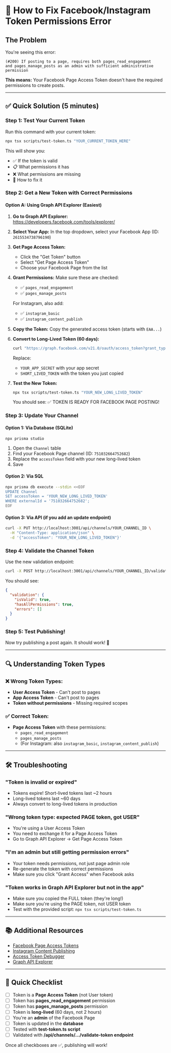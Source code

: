 # 🔑 How to Fix Facebook/Instagram Token Permissions Error

## The Problem

You're seeing this error:

```
(#200) If posting to a page, requires both pages_read_engagement
and pages_manage_posts as an admin with sufficient administrative permission
```

**This means:** Your Facebook Page Access Token doesn't have the required permissions to create posts.

---

## ✅ Quick Solution (5 minutes)

### Step 1: Test Your Current Token

Run this command with your current token:

```bash
npx tsx scripts/test-token.ts "YOUR_CURRENT_TOKEN_HERE"
```

This will show you:

- ✅ If the token is valid
- 📋 What permissions it has
- ❌ What permissions are missing
- 🔧 How to fix it

### Step 2: Get a New Token with Correct Permissions

#### Option A: Using Graph API Explorer (Easiest)

1. **Go to Graph API Explorer:**
   https://developers.facebook.com/tools/explorer/

2. **Select Your App:**
   In the top dropdown, select your Facebook App (ID: `2615534738796190`)

3. **Get Page Access Token:**
   - Click the "Get Token" button
   - Select "Get Page Access Token"
   - Choose your Facebook Page from the list

4. **Grant Permissions:**
   Make sure these are checked:
   - ✅ `pages_read_engagement`
   - ✅ `pages_manage_posts`

   For Instagram, also add:
   - ✅ `instagram_basic`
   - ✅ `instagram_content_publish`

5. **Copy the Token:**
   Copy the generated access token (starts with `EAA...`)

6. **Convert to Long-Lived Token (60 days):**

   ```bash
   curl "https://graph.facebook.com/v21.0/oauth/access_token?grant_type=fb_exchange_token&client_id=2615534738796190&client_secret=YOUR_APP_SECRET&fb_exchange_token=SHORT_LIVED_TOKEN"
   ```

   Replace:
   - `YOUR_APP_SECRET` with your app secret
   - `SHORT_LIVED_TOKEN` with the token you just copied

7. **Test the New Token:**

   ```bash
   npx tsx scripts/test-token.ts "YOUR_NEW_LONG_LIVED_TOKEN"
   ```

   You should see: ✅ TOKEN IS READY FOR FACEBOOK PAGE POSTING!

### Step 3: Update Your Channel

#### Option 1: Via Database (SQLite)

```bash
npx prisma studio
```

1. Open the `Channel` table
2. Find your Facebook Page channel (ID: `751032664752682`)
3. Replace the `accessToken` field with your new long-lived token
4. Save

#### Option 2: Via SQL

```bash
npx prisma db execute --stdin <<EOF
UPDATE Channel
SET accessToken = 'YOUR_NEW_LONG_LIVED_TOKEN'
WHERE externalId = '751032664752682';
EOF
```

#### Option 3: Via API (if you add an update endpoint)

```bash
curl -X PUT http://localhost:3001/api/channels/YOUR_CHANNEL_ID \
  -H "Content-Type: application/json" \
  -d '{"accessToken": "YOUR_NEW_LONG_LIVED_TOKEN"}'
```

### Step 4: Validate the Channel Token

Use the new validation endpoint:

```bash
curl -X POST http://localhost:3001/api/channels/YOUR_CHANNEL_ID/validate-token
```

You should see:

```json
{
  "validation": {
    "isValid": true,
    "hasAllPermissions": true,
    "errors": []
  }
}
```

### Step 5: Test Publishing!

Now try publishing a post again. It should work! 🎉

---

## 🔍 Understanding Token Types

### ❌ Wrong Token Types:

- **User Access Token** - Can't post to pages
- **App Access Token** - Can't post to pages
- **Token without permissions** - Missing required scopes

### ✅ Correct Token:

- **Page Access Token** with these permissions:
  - `pages_read_engagement`
  - `pages_manage_posts`
  - (For Instagram: also `instagram_basic`, `instagram_content_publish`)

---

## 🛠️ Troubleshooting

### "Token is invalid or expired"

- Tokens expire! Short-lived tokens last ~2 hours
- Long-lived tokens last ~60 days
- Always convert to long-lived tokens in production

### "Wrong token type: expected PAGE token, got USER"

- You're using a User Access Token
- You need to exchange it for a Page Access Token
- Go to Graph API Explorer → Get Page Access Token

### "I'm an admin but still getting permission errors"

- Your token needs permissions, not just page admin role
- Re-generate the token with correct permissions
- Make sure you click "Grant Access" when Facebook asks

### "Token works in Graph API Explorer but not in the app"

- Make sure you copied the FULL token (they're long!)
- Make sure you're using the PAGE token, not USER token
- Test with the provided script: `npx tsx scripts/test-token.ts`

---

## 📚 Additional Resources

- [Facebook Page Access Tokens](https://developers.facebook.com/docs/pages/access-tokens)
- [Instagram Content Publishing](https://developers.facebook.com/docs/instagram-api/guides/content-publishing)
- [Access Token Debugger](https://developers.facebook.com/tools/debug/accesstoken/)
- [Graph API Explorer](https://developers.facebook.com/tools/explorer/)

---

## 🎯 Quick Checklist

- [ ] Token is a **Page Access Token** (not User token)
- [ ] Token has **pages_read_engagement** permission
- [ ] Token has **pages_manage_posts** permission
- [ ] Token is **long-lived** (60 days, not 2 hours)
- [ ] You're an **admin** of the Facebook Page
- [ ] Token is updated in the **database**
- [ ] Tested with **test-token.ts script**
- [ ] Validated with **/api/channels/.../validate-token endpoint**

Once all checkboxes are ✅, publishing will work!
